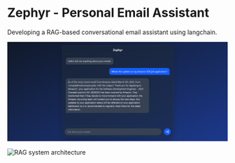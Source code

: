 # Zephyr - Personal Email Assistant

Developing a RAG-based conversational email assistant using langchain.

![screenshot of web app](web-app.png)

![RAG system architecture](high-level-architecture.png)
